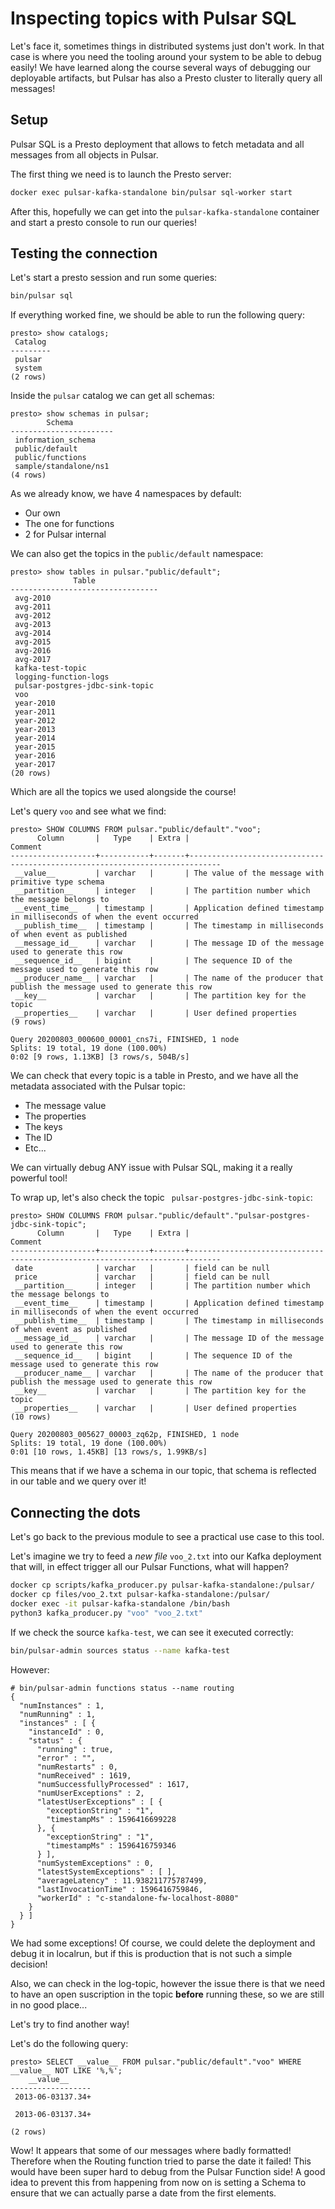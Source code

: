 # Inspecting topics with Pulsar SQL

Let's face it, sometimes things in distributed systems just don't work. In that case is where
you need the tooling around your system to be able to debug easily! We have learned along the course several ways of 
debugging our deployable artifacts, but Pulsar has also a Presto cluster to literally query all messages!

## Setup

Pulsar SQL  is a Presto deployment that allows to fetch metadata and all messages from all objects in Pulsar.

The first thing we need is to launch the Presto server:

```bash
docker exec pulsar-kafka-standalone bin/pulsar sql-worker start
```

After this, hopefully we can get into the `pulsar-kafka-standalone` container and start a presto console to run our queries!

## Testing the connection

Let's start a presto session and run some queries:

```bash
bin/pulsar sql
```

If everything worked fine, we should be able to run the following query:

```
presto> show catalogs;
 Catalog
---------
 pulsar
 system
(2 rows)
```

Inside the `pulsar` catalog we can get all schemas:

```
presto> show schemas in pulsar;
        Schema
-----------------------
 information_schema
 public/default
 public/functions
 sample/standalone/ns1
(4 rows)
```

As we already know, we have 4 namespaces by default:
- Our own
- The one for functions
- 2 for Pulsar internal

We can also get the topics in the `public/default` namespace:

```
presto> show tables in pulsar."public/default";
              Table
---------------------------------
 avg-2010
 avg-2011
 avg-2012
 avg-2013
 avg-2014
 avg-2015
 avg-2016
 avg-2017
 kafka-test-topic
 logging-function-logs
 pulsar-postgres-jdbc-sink-topic
 voo
 year-2010
 year-2011
 year-2012
 year-2013
 year-2014
 year-2015
 year-2016
 year-2017
(20 rows)
```

Which are all the topics we used alongside the course!

Let's query `voo` and see what we find:

```
presto> SHOW COLUMNS FROM pulsar."public/default"."voo";
      Column       |   Type    | Extra |                                   Comment
-------------------+-----------+-------+-----------------------------------------------------------------------------
 __value__         | varchar   |       | The value of the message with primitive type schema
 __partition__     | integer   |       | The partition number which the message belongs to
 __event_time__    | timestamp |       | Application defined timestamp in milliseconds of when the event occurred
 __publish_time__  | timestamp |       | The timestamp in milliseconds of when event as published
 __message_id__    | varchar   |       | The message ID of the message used to generate this row
 __sequence_id__   | bigint    |       | The sequence ID of the message used to generate this row
 __producer_name__ | varchar   |       | The name of the producer that publish the message used to generate this row
 __key__           | varchar   |       | The partition key for the topic
 __properties__    | varchar   |       | User defined properties
(9 rows)

Query 20200803_000600_00001_cns7i, FINISHED, 1 node
Splits: 19 total, 19 done (100.00%)
0:02 [9 rows, 1.13KB] [3 rows/s, 504B/s]
```

We can check that every topic is a table in Presto, and we have all the metadata associated with the Pulsar topic:

- The message value
- The properties
- The keys
- The ID
- Etc...

We can virtually debug ANY issue with Pulsar SQL, making it a really powerful tool!

To wrap up, let's also check the topic ` pulsar-postgres-jdbc-sink-topic`:

```
presto> SHOW COLUMNS FROM pulsar."public/default"."pulsar-postgres-jdbc-sink-topic";
      Column       |   Type    | Extra |                                   Comment
-------------------+-----------+-------+-----------------------------------------------------------------------------
 date              | varchar   |       | field can be null
 price             | varchar   |       | field can be null
 __partition__     | integer   |       | The partition number which the message belongs to
 __event_time__    | timestamp |       | Application defined timestamp in milliseconds of when the event occurred
 __publish_time__  | timestamp |       | The timestamp in milliseconds of when event as published
 __message_id__    | varchar   |       | The message ID of the message used to generate this row
 __sequence_id__   | bigint    |       | The sequence ID of the message used to generate this row
 __producer_name__ | varchar   |       | The name of the producer that publish the message used to generate this row
 __key__           | varchar   |       | The partition key for the topic
 __properties__    | varchar   |       | User defined properties
(10 rows)

Query 20200803_005627_00003_zq62p, FINISHED, 1 node
Splits: 19 total, 19 done (100.00%)
0:01 [10 rows, 1.45KB] [13 rows/s, 1.99KB/s]

```

This means that if we have a schema in our topic, that schema is reflected in our table and we query over it!

## Connecting the dots

Let's go back to the previous module to see a practical use case to this tool. 

Let's imagine we try to feed a *new file* `voo_2.txt` into our Kafka deployment that will, in effect trigger all our Pulsar Functions, what will happen?

```bash
docker cp scripts/kafka_producer.py pulsar-kafka-standalone:/pulsar/
docker cp files/voo_2.txt pulsar-kafka-standalone:/pulsar/
docker exec -it pulsar-kafka-standalone /bin/bash
python3 kafka_producer.py "voo" "voo_2.txt"
```

If we check the source `kafka-test`, we can see it executed correctly:

```bash
bin/pulsar-admin sources status --name kafka-test
```

However:

```
# bin/pulsar-admin functions status --name routing
{
  "numInstances" : 1,
  "numRunning" : 1,
  "instances" : [ {
    "instanceId" : 0,
    "status" : {
      "running" : true,
      "error" : "",
      "numRestarts" : 0,
      "numReceived" : 1619,
      "numSuccessfullyProcessed" : 1617,
      "numUserExceptions" : 2,
      "latestUserExceptions" : [ {
        "exceptionString" : "1",
        "timestampMs" : 1596416699228
      }, {
        "exceptionString" : "1",
        "timestampMs" : 1596416759346
      } ],
      "numSystemExceptions" : 0,
      "latestSystemExceptions" : [ ],
      "averageLatency" : 11.938211775787499,
      "lastInvocationTime" : 1596416759846,
      "workerId" : "c-standalone-fw-localhost-8080"
    }
  } ]
}
```

We had some exceptions! Of course, we could delete the deployment and debug it in localrun, but if this is production that is not such a simple decision!

Also, we can check in the log-topic, however the issue there is that we need to have an open suscription in the topic **before** running these, so we are still in no good place...

Let's try to find another way!

Let's do the following query:

```
presto> SELECT __value__ FROM pulsar."public/default"."voo" WHERE __value__ NOT LIKE '%,%';
    __value__
------------------
 2013-06-03137.34+

 2013-06-03137.34+

(2 rows)
```

Wow! It appears that some of our messages where badly formatted! Therefore when the Routing function tried to parse the date
it failed! This would have been super hard to debug from the Pulsar Function side! A good idea to prevent this from happening from now on is setting a Schema to ensure that we can actually parse a date from the first elements.
